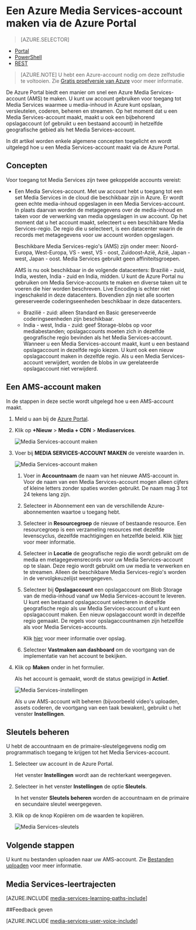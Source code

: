 <properties
    pageTitle=" Een Azure Media Services-account maken via de Azure Portal | Microsoft Azure"
    description="In deze zelfstudie wordt stapsgewijs uitgelegd hoe u een Azure Media Services-account maakt via de Azure Portal."
    services="media-services"
    documentationCenter=""
    authors="Juliako"
    manager="erikre"
    editor=""/>

<tags
    ms.service="media-services"
    ms.workload="media"
    ms.tgt_pltfrm="na"
    ms.devlang="na"
    ms.topic="get-started-article"
    ms.date="09/07/2016"
    ms.author="juliako"/>


# Een Azure Media Services-account maken via de Azure Portal

> [AZURE.SELECTOR]
- [Portal](media-services-portal-create-account.md)
- [PowerShell](media-services-manage-with-powershell.md)
- [REST](http://msdn.microsoft.com/library/azure/dn194267.aspx)

> [AZURE.NOTE] U hebt een Azure-account nodig om deze zelfstudie te voltooien. Zie [Gratis proefversie van Azure](https://azure.microsoft.com/pricing/free-trial/) voor meer informatie. 

De Azure Portal biedt een manier om snel een Azure Media Services-account (AMS) te maken. U kunt uw account gebruiken voor toegang tot Media Services waarmee u media-inhoud in Azure kunt opslaan, versleutelen, coderen, beheren en streamen. Op het moment dat u een Media Services-account maakt, maakt u ook een bijbehorend opslagaccount (of gebruikt u een bestaand account) in hetzelfde geografische gebied als het Media Services-account.

In dit artikel worden enkele algemene concepten toegelicht en wordt uitgelegd hoe u een Media Services-account maakt via de Azure Portal.

## Concepten

Voor toegang tot Media Services zijn twee gekoppelde accounts vereist: 

- Een Media Services-account. Met uw account hebt u toegang tot een set Media Services in de cloud die beschikbaar zijn in Azure. Er wordt geen echte media-inhoud opgeslagen in een Media Services-account. In plaats daarvan worden de metagegevens over de media-inhoud en taken voor de verwerking van media opgeslagen in uw account. Op het moment dat u het account maakt, selecteert u een beschikbare Media Services-regio. De regio die u selecteert, is een datacenter waarin de records met metagegevens voor uw account worden opgeslagen.

    Beschikbare Media Services-regio's (AMS) zijn onder meer: Noord-Europa, West-Europa, VS - west, VS - oost, Zuidoost-Azië, Azië, Japan - west, Japan - oost. Media Services gebruikt geen affiniteitsgroepen.
    
    AMS is nu ook beschikbaar in de volgende datacenters: Brazilië - zuid, India, westen, India - zuid en India, midden. U kunt de Azure Portal nu gebruiken om Media Service-accounts te maken en diverse taken uit te voeren die hier worden beschreven. Live Encoding is echter niet ingeschakeld in deze datacenters. Bovendien zijn niet alle soorten gereserveerde coderingseenheden beschikbaar in deze datacenters.
    
    - Brazilië - zuid: alleen Standard en Basic gereserveerde coderingseenheden zijn beschikbaar.
    - India - west, India - zuid: geef Storage-blobs op voor mediabestanden; opslagaccounts moeten zich in dezelfde geografische regio bevinden als het Media Services-account. Wanneer u een Media Services-account maakt, kunt u een bestaand opslagaccount in dezelfde regio kiezen. U kunt ook een nieuw opslagaccount maken in dezelfde regio. Als u een Media Services-account verwijdert, worden de blobs in uw gerelateerde opslagaccount niet verwijderd.

## Een AMS-account maken

In de stappen in deze sectie wordt uitgelegd hoe u een AMS-account maakt.

1. Meld u aan bij de [Azure Portal](https://portal.azure.com/).
2. Klik op **+Nieuw** > **Media + CDN** > **Mediaservices**.

    ![Media Services-account maken](./media/media-services-portal-vod-get-started/media-services-new1.png)

3. Voer bij **MEDIA SERVICES-ACCOUNT MAKEN** de vereiste waarden in.

    ![Media Services-account maken](./media/media-services-portal-vod-get-started/media-services-new3.png)
    
    1. Voer in **Accountnaam** de naam van het nieuwe AMS-account in. Voor de naam van een Media Services-account mogen alleen cijfers of kleine letters zonder spaties worden gebruikt. De naam mag 3 tot 24 tekens lang zijn.
    2. Selecteer in Abonnement een van de verschillende Azure-abonnementen waartoe u toegang hebt.
    
    2. Selecteer in **Resourcegroep** de nieuwe of bestaande resource.  Een resourcegroep is een verzameling resources met dezelfde levenscyclus, dezelfde machtigingen en hetzelfde beleid. Klik [hier](resource-group-overview.md#resource-groups) voor meer informatie.
    3. Selecteer in **Locatie** de geografische regio die wordt gebruikt om de media en metagegevensrecords voor uw Media Services-account op te slaan. Deze regio wordt gebruikt om uw media te verwerken en te streamen. Alleen de beschikbare Media Services-regio's worden in de vervolgkeuzelijst weergegeven. 
    
    3. Selecteer bij **Opslagaccount** een opslagaccount om Blob Storage van de media-inhoud vanaf uw Media Services-account te leveren. U kunt een bestaand opslagaccount selecteren in dezelfde geografische regio als uw Media Services-account of u kunt een opslagaccount maken. Een nieuw opslagaccount wordt in dezelfde regio gemaakt. De regels voor opslagaccountnamen zijn hetzelfde als voor Media Services-accounts.

        Klik [hier](storage-introduction.md) voor meer informatie over opslag.

    4. Selecteer **Vastmaken aan dashboard** om de voortgang van de implementatie van het account te bekijken.
    
7. Klik op **Maken** onder in het formulier.

    Als het account is gemaakt, wordt de status gewijzigd in **Actief**. 

    ![Media Services-instellingen](./media/media-services-portal-vod-get-started/media-services-settings.png)

    Als u uw AMS-account wilt beheren (bijvoorbeeld video's uploaden, assets coderen, de voortgang van een taak bewaken), gebruikt u het venster **Instellingen**.

## Sleutels beheren

U hebt de accountnaam en de primaire-sleutelgegevens nodig om programmatisch toegang te krijgen tot het Media Services-account.

1. Selecteer uw account in de Azure Portal. 

    Het venster **Instellingen** wordt aan de rechterkant weergegeven. 

2. Selecteer in het venster **Instellingen** de optie **Sleutels**. 

    In het venster **Sleutels beheren** worden de accountnaam en de primaire en secundaire sleutel weergegeven. 
3. Klik op de knop Kopiëren om de waarden te kopiëren.
    
    ![Media Services-sleutels](./media/media-services-portal-vod-get-started/media-services-keys.png)

## Volgende stappen

U kunt nu bestanden uploaden naar uw AMS-account. Zie [Bestanden uploaden](media-services-portal-upload-files.md) voor meer informatie.

## Media Services-leertrajecten

[AZURE.INCLUDE [media-services-learning-paths-include](../../includes/media-services-learning-paths-include.md)]

##Feedback geven

[AZURE.INCLUDE [media-services-user-voice-include](../../includes/media-services-user-voice-include.md)]





<!--HONumber=sep16_HO1-->



